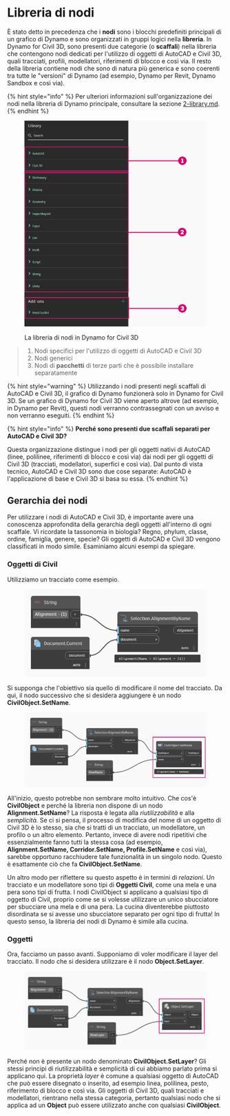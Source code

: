 # Libreria di nodi

È stato detto in precedenza che i **nodi** sono i blocchi predefiniti principali di un grafico di Dynamo e sono organizzati in gruppi logici nella **libreria**. In Dynamo for Civil 3D, sono presenti due categorie (o **scaffali**) nella libreria che contengono nodi dedicati per l'utilizzo di oggetti di AutoCAD e Civil 3D, quali tracciati, profili, modellatori, riferimenti di blocco e così via. Il resto della libreria contiene nodi che sono di natura più generica e sono coerenti tra tutte le "versioni" di Dynamo (ad esempio, Dynamo per Revit, Dynamo Sandbox e così via).

{% hint style="info" %}
Per ulteriori informazioni sull'organizzazione dei nodi nella libreria di Dynamo principale, consultare la sezione [2-library.md](../3\_user\_interface/2-library.md "mention").
{% endhint %}

<figure><img src="../.gitbook/assets/c3d-node-library.png" alt="" width="563"><figcaption><p>La libreria di nodi in Dynamo for Civil 3D</p></figcaption></figure>

> 1. Nodi specifici per l'utilizzo di oggetti di AutoCAD e Civil 3D
> 2. Nodi generici
> 3. Nodi di **pacchetti** di terze parti che è possibile installare separatamente

{% hint style="warning" %} Utilizzando i nodi presenti negli scaffali di AutoCAD e Civil 3D, il grafico di Dynamo funzionerà solo in Dynamo for Civil 3D. Se un grafico di Dynamo for Civil 3D viene aperto altrove (ad esempio, in Dynamo per Revit), questi nodi verranno contrassegnati con un avviso e non verranno eseguiti. {% endhint %}

{% hint style="info" %}
**Perché sono presenti due scaffali separati per AutoCAD e Civil 3D?**

Questa organizzazione distingue i nodi per gli oggetti nativi di AutoCAD (linee, polilinee, riferimenti di blocco e così via) dai nodi per gli oggetti di Civil 3D (tracciati, modellatori, superfici e così via). Dal punto di vista tecnico, AutoCAD e Civil 3D sono due cose separate: AutoCAD è l'applicazione di base e Civil 3D si basa su essa.
{% endhint %}

## Gerarchia dei nodi

Per utilizzare i nodi di AutoCAD e Civil 3D, è importante avere una conoscenza approfondita della gerarchia degli oggetti all'interno di ogni scaffale. Vi ricordate la tassonomia in biologia? Regno, phylum, classe, ordine, famiglia, genere, specie? Gli oggetti di AutoCAD e Civil 3D vengono classificati in modo simile. Esaminiamo alcuni esempi da spiegare.

### Oggetti di Civil

Utilizziamo un tracciato come esempio.

<figure><img src="../.gitbook/assets/c3d-node-library-alignment.png" alt=""><figcaption></figcaption></figure>

Si supponga che l'obiettivo sia quello di modificare il nome del tracciato. Da qui, il nodo successivo che si desidera aggiungere è un nodo **CivilObject.SetName**.

<figure><img src="../.gitbook/assets/c3d-node-library-alignment-set-name (1).png" alt=""><figcaption></figcaption></figure>

All'inizio, questo potrebbe non sembrare molto intuitivo. Che cos'è **CivilObject** e perché la libreria non dispone di un nodo **Alignment.SetName**? La risposta è legata alla _riutilizzabilità_ e alla _semplicità._ Se ci si pensa, il processo di modifica del nome di un oggetto di Civil 3D è lo stesso, sia che si tratti di un tracciato, un modellatore, un profilo o un altro elemento. Pertanto, invece di avere nodi ripetitivi che essenzialmente fanno tutti la stessa cosa (ad esempio, **Alignment.SetName, Corridor.SetName, Profile.SetName** e così via), sarebbe opportuno racchiudere tale funzionalità in un singolo nodo. Questo è esattamente ciò che fa **CivilObject.SetName**.

Un altro modo per riflettere su questo aspetto è in termini di _relazioni_. Un tracciato e un modellatore sono tipi di **Oggetti Civil**, come una mela e una pera sono tipi di frutta. I nodi CivilObject si applicano a qualsiasi tipo di oggetto di Civil, proprio come se si volesse utilizzare un unico sbucciatore per sbucciare una mela e di una pera. La cucina diventerebbe piuttosto disordinata se si avesse uno sbucciatore separato per ogni tipo di frutta! In questo senso, la libreria dei nodi di Dynamo è simile alla cucina.

### Oggetti

Ora, facciamo un passo avanti. Supponiamo di voler modificare il layer del tracciato. Il nodo che si desidera utilizzare è il nodo **Object.SetLayer**.

<figure><img src="../.gitbook/assets/c3d-node-library-alignment-set-layer.png" alt=""><figcaption></figcaption></figure>

Perché non è presente un nodo denominato **CivilObject.SetLayer**? Gli stessi principi di riutilizzabilità e semplicità di cui abbiamo parlato prima si applicano qui. La proprietà _layer_ è comune a qualsiasi oggetto di AutoCAD che può essere disegnato o inserito, ad esempio linea, polilinea, pesto, riferimento di blocco e così via. Gli oggetti di Civil 3D, quali tracciati e modellatori, rientrano nella stessa categoria, pertanto qualsiasi nodo che si applica ad un **Object** può essere utilizzato anche con qualsiasi **CivilObject**.

